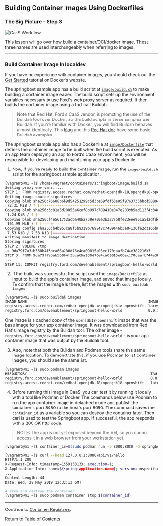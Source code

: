 ## Building Container Images Using Dockerfiles

### The Big Picture - Step 3

![CaaS Workflow](https://github.ford.com/Containers/localdev/blob/master/docs/images/CaaS-LocalDev.png)

This lesson will go over how build a container/OCI/docker image. These three names are used interchangeably when referring to images. 

---

### Build Container Image In localdev

If you have no experience with container images, you should check out the [Get Started](https://docs.docker.com/get-started/) tutorial on Docker's website.

The springboot sample app has a build script at [`image/build.sh`](https://github.ford.com/JPOTTE46/samples/blob/master/springboot/image/build.sh) to make building a container image easier. The build script sets up the environment variables necessary to use Ford's web proxy server as required. It then builds the container image using a tool call Buildah.

> Note that Red Hat, Ford's CaaS vendor, is promoting the use of the Buildah tool over Docker, so the build scripts in these samples use Buildah. If you're familiar with Docker, you will find Buildah behaves almost identically. This [blog](https://www.projectatomic.io/blog/2017/11/getting-started-with-buildah/) and this [Red Hat doc](https://access.redhat.com/documentation/en-us/red_hat_enterprise_linux/8-beta/html/building_running_and_managing_containers/building-container-images-with-buildah_building-running-and-managing-containers) have some basic Buildah examples.

The springboot sample app also has a Dockerfile at [`image/Dockerfile`](https://github.ford.com/JPOTTE46/samples/blob/master/springboot/image/Dockerfile) that defines the container image to be built when the build script is executed. As an app team deploying an app to Ford's CaaS environment, you will be responsible for developing and maintaining your app's Dockerfile.

1. Now, if you're ready to build the container image, run the `image/build.sh` script for the springboot sample application. 

```bash
[vagrant@m1 ~]$ /home/vagrant/containers/springboot/image/build.sh
Setting proxy env vars.....
STEP 1: FROM registry.access.redhat.com/redhat-openjdk-18/openjdk18-openshift
Getting image source signatures
Copying blob sha256:76608b6b9d54251299c5d3be69fdf53e05f97a3735bbcd5889c30ebb78608428
 72.31 MiB / ? [---------------------------------------------=------------] 29s
Copying blob sha256:3c81a5d20855a6cef8b997d709410e047e2839b5ad113f4c34d25e9fae9e3beb
 1.24 KiB / ? [--------------=---------------------------------------------] 0s
Copying blob sha256:f4e561752acba40ba739e700e3b3277b8fe23eee951a5d2dfde7e7e762a3d156
 101.99 MiB / ? [----=----------------------------------------------------] 21s
Copying config sha256:b4b953ca8f5b9319b769842c7409a46b3e04136fe2d2165b88766b5a895e8b75
 7.53 KiB / 7.53 KiB [======================================================] 0s
Writing manifest to image destination
Storing signatures
STEP 2: VOLUME /tmp
-> 9da79f7a3ab568b4f3bca66a280d76e4ca09815e06ec170caafb744e382216b3
STEP 3: FROM 9da79f7a3ab568b4f3bca66a280d76e4ca09815e06ec170caafb744e382216b3
...
STEP 11: COMMIT registry.ford.com/devenablement/springboot-hello-world:0.0.1
```

2. If the build was successful, the script used the `image/Dockerfile` as input to build the app's container image, and saved that image locally. To confirm that the image is there, list the images with `sudo buildah images`
```bash
[vagrant@m1 ~]$ sudo buildah images
IMAGE NAME                                                        IMAGE TAG  IMAGE ID      CREATED AT          SIZE
registry.access.redhat.com/redhat-openjdk-18/openjdk18-openshift  latest     b4b953ca8f5  Apr 18, 2019 15:11  498 MB
registry.ford.com/devenablement/springboot-hello-world            0.0.1      54bf7824222  May 29, 2019 12:15  528 MB
```

One image is a cached copy of the `openjdk18-openshift` image that was the base image for your app container image. It was downloaded from Red Hat's image registry by the Buildah tool. The other image - `registry.ford.com/devenablement/springboot-hello-world` - is your app container image that was output by the Buildah tool.

3. Also, note that both the Buildah and Podman tools share this same image location. To demonstrate this, if you use Podman to list container images, you should see the same list.
```bash
[vagrant@m1 ~]$ sudo podman images
REPOSITORY                                                         TAG      IMAGE ID       CREATED         SIZE
registry.ford.com/devenablement/springboot-hello-world             0.0.1    54bf78242223   2 minutes ago   528 MB
registry.access.redhat.com/redhat-openjdk-18/openjdk18-openshift   latest   b4b953ca8f5b   5 weeks ago     498 MB
```

4. Before running this image in CaaS, you can test it by running it locally with a tool like Podman or Docker. The commands below use Podman to run the app container image in detached mode and publish the container's port 8080 to the host's port 8080. The command saves the `container_id` as a variable so you can destroy the container later. Then curl is used to test the Springboot app. If successful, the app responds with a 200 OK http code. 

> NOTE: The app is not yet exposed beyond the VM, so you cannot access it in a web browser from your workstation yet.

```bash
[vagrant@m1 ~]$ container_id=$(sudo podman run -p 8080:8080 -d springboot-hello-world:0.0.1)

[vagrant@m1 ~]$ curl --head 127.0.0.1:8080/api/v1/hello
HTTP/1.1 200
X-Request-Info: timestamp=1559133133; execution=1;
X-Application-Info: name=${spring.application.name}; version=unspecified;
...
Content-Length: 44
Date: Wed, 29 May 2019 12:32:13 GMT

# Stop and destroy the container.
[vagrant@m1 ~]$ sudo podman container stop ${container_id}
```

---  

Continue to [Container Registries](./5-quay.md).

Return to [Table of Contents](../README.md#agenda)